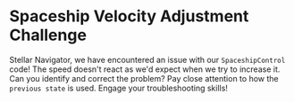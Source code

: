 # Spaceship Velocity Adjustment Challenge

Stellar Navigator, we have encountered an issue with our `SpaceshipControl` code! The speed doesn't react as we'd expect when we try to increase it. Can you identify and correct the problem? Pay close attention to how the `previous state` is used. Engage your troubleshooting skills!